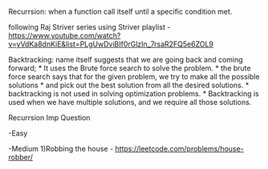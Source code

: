 Recurrsion: when a function call itself until a specific condition met.

following Raj Striver series
using Striver playlist - https://www.youtube.com/watch?v=yVdKa8dnKiE&list=PLgUwDviBIf0rGlzIn_7rsaR2FQ5e6ZOL9

Backtracking: name itself suggests that we are going back and coming forward;
    * It uses the Brute force search to solve the problem.
    * the brute force search says that for the given problem, we try to make all the possible solutions
    * and pick out the best solution from all the desired solutions.
    * backtracking is not used in solving optimization problems.
    * Backtracking is used when we have multiple solutions, and we require all those solutions.



Recurrsion Imp Question

-Easy

-Medium
1)Robbing the house - https://leetcode.com/problems/house-robber/


